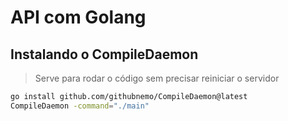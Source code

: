 # API com Golang

## Instalando o CompileDaemon

> Serve para rodar o código sem precisar reiniciar o servidor

```bash
go install github.com/githubnemo/CompileDaemon@latest
CompileDaemon -command="./main"
```
